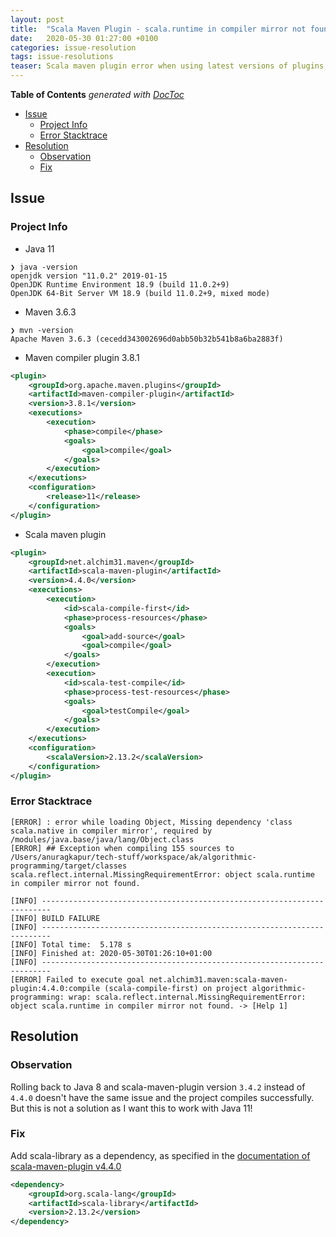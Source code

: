 ```yaml
---
layout: post
title:  "Scala Maven Plugin - scala.runtime in compiler mirror not found"
date:   2020-05-30 01:27:00 +0100   
categories: issue-resolution
tags: issue-resolutions
teaser: Scala maven plugin error when using latest versions of plugins, jdk 11 and scala 2.13.2
---  
```


<!-- START doctoc generated TOC please keep comment here to allow auto update -->
<!-- DON'T EDIT THIS SECTION, INSTEAD RE-RUN doctoc TO UPDATE -->
**Table of Contents**  *generated with [DocToc](https://github.com/thlorenz/doctoc)*

- [Issue](#issue)
  - [Project Info](#project-info)
  - [Error Stacktrace](#error-stacktrace)
- [Resolution](#resolution)
  - [Observation](#observation)
  - [Fix](#fix)

<!-- END doctoc generated TOC please keep comment here to allow auto update -->

## Issue

### Project Info
* Java 11
```
❯ java -version
openjdk version "11.0.2" 2019-01-15
OpenJDK Runtime Environment 18.9 (build 11.0.2+9)
OpenJDK 64-Bit Server VM 18.9 (build 11.0.2+9, mixed mode)
```
* Maven 3.6.3
```
❯ mvn -version
Apache Maven 3.6.3 (cecedd343002696d0abb50b32b541b8a6ba2883f)
```
* Maven compiler plugin 3.8.1
```xml
<plugin>
    <groupId>org.apache.maven.plugins</groupId>
    <artifactId>maven-compiler-plugin</artifactId>
    <version>3.8.1</version>
    <executions>
        <execution>
            <phase>compile</phase>
            <goals>
                <goal>compile</goal>
            </goals>
        </execution>
    </executions>
    <configuration>
        <release>11</release>
    </configuration>
</plugin>
```
* Scala maven plugin
```xml
<plugin>
    <groupId>net.alchim31.maven</groupId>
    <artifactId>scala-maven-plugin</artifactId>
    <version>4.4.0</version>
    <executions>
        <execution>
            <id>scala-compile-first</id>
            <phase>process-resources</phase>
            <goals>
                <goal>add-source</goal>
                <goal>compile</goal>
            </goals>
        </execution>
        <execution>
            <id>scala-test-compile</id>
            <phase>process-test-resources</phase>
            <goals>
                <goal>testCompile</goal>
            </goals>
        </execution>
    </executions>
    <configuration>
        <scalaVersion>2.13.2</scalaVersion>
    </configuration>
</plugin>
```

### Error Stacktrace
```
[ERROR] : error while loading Object, Missing dependency 'class scala.native in compiler mirror', required by /modules/java.base/java/lang/Object.class
[ERROR] ## Exception when compiling 155 sources to /Users/anuragkapur/tech-stuff/workspace/ak/algorithmic-programming/target/classes
scala.reflect.internal.MissingRequirementError: object scala.runtime in compiler mirror not found.

[INFO] ------------------------------------------------------------------------
[INFO] BUILD FAILURE
[INFO] ------------------------------------------------------------------------
[INFO] Total time:  5.178 s
[INFO] Finished at: 2020-05-30T01:26:10+01:00
[INFO] ------------------------------------------------------------------------
[ERROR] Failed to execute goal net.alchim31.maven:scala-maven-plugin:4.4.0:compile (scala-compile-first) on project algorithmic-programming: wrap: scala.reflect.internal.MissingRequirementError: object scala.runtime in compiler mirror not found. -> [Help 1]
```

## Resolution

### Observation
Rolling back to Java 8 and scala-maven-plugin version `3.4.2` instead of `4.4.0` doesn't have the same issue and the project compiles 
successfully. But this is not a solution as I want this to work with Java 11!

### Fix
Add scala-library as a dependency, as specified in the [documentation of scala-maven-plugin v4.4.0](https://davidb.github.io/scala-maven-plugin/example_java.html)  
```xml
<dependency>
    <groupId>org.scala-lang</groupId>
    <artifactId>scala-library</artifactId>
    <version>2.13.2</version>
</dependency>
```

